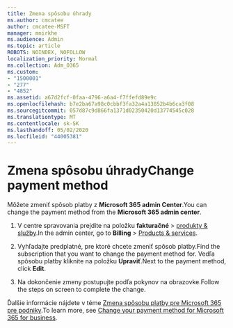 ```yaml
---
title: Zmena spôsobu úhrady
ms.author: cmcatee
author: cmcatee-MSFT
manager: mnirkhe
ms.audience: Admin
ms.topic: article
ROBOTS: NOINDEX, NOFOLLOW
localization_priority: Normal
ms.collection: Adm_O365
ms.custom:
- "1500001"
- "277"
- "4852"
ms.assetid: a67d2fcf-0faa-4796-a6a4-f7ffefd89e9c
ms.openlocfilehash: b7e2ba67a98c0cbbf3fa32a4a13852b4b6ca3f08
ms.sourcegitcommit: 057d87c9d866fa1371d02350420d13774545c028
ms.translationtype: MT
ms.contentlocale: sk-SK
ms.lasthandoff: 05/02/2020
ms.locfileid: "44005381"
---
```

# <a name="change-payment-method"></a><span data-ttu-id="1c5d9-102">Zmena spôsobu úhrady</span><span class="sxs-lookup"><span data-stu-id="1c5d9-102">Change payment method</span></span>

<span data-ttu-id="1c5d9-103">Môžete zmeniť spôsob platby z **Microsoft 365 admin Center**.</span><span class="sxs-lookup"><span data-stu-id="1c5d9-103">You can change the payment method from the **Microsoft 365 admin center**.</span></span>
  
1. <span data-ttu-id="1c5d9-104">V centre spravovania prejdite na položku **fakturačné** \> [produkty & služby](https://go.microsoft.com/fwlink/p/?linkid=842054).</span><span class="sxs-lookup"><span data-stu-id="1c5d9-104">In the admin center, go to **Billing** \> [Products & services](https://go.microsoft.com/fwlink/p/?linkid=842054).</span></span>

2. <span data-ttu-id="1c5d9-105">Vyhľadajte predplatné, pre ktoré chcete zmeniť spôsob platby.</span><span class="sxs-lookup"><span data-stu-id="1c5d9-105">Find the subscription that you want to change the payment method for.</span></span> <span data-ttu-id="1c5d9-106">Vedľa spôsobu platby kliknite na položku **Upraviť**.</span><span class="sxs-lookup"><span data-stu-id="1c5d9-106">Next to the payment method, click **Edit**.</span></span>

3. <span data-ttu-id="1c5d9-107">Na dokončenie zmeny postupujte podľa pokynov na obrazovke.</span><span class="sxs-lookup"><span data-stu-id="1c5d9-107">Follow the steps on screen to complete the change.</span></span>

<span data-ttu-id="1c5d9-108">Ďalšie informácie nájdete v téme [Zmena spôsobu platby pre Microsoft 365 pre podniky](https://docs.microsoft.com/office365/admin/subscriptions-and-billing/change-payment-method).</span><span class="sxs-lookup"><span data-stu-id="1c5d9-108">To learn more, see [Change your payment method for Microsoft 365 for business](https://docs.microsoft.com/office365/admin/subscriptions-and-billing/change-payment-method).</span></span>
